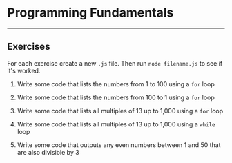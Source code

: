 # Programming Fundamentals

---

## Exercises

For each exercise create a new `.js` file. Then run `node filename.js` to see if it's worked.

1) Write some code that lists the numbers from 1 to 100 using a `for` loop

1) Write some code that lists the numbers from 100 to 1 using a `for` loop

1) Write some code that lists all multiples of 13 up to 1,000 using a `for` loop

1) Write some code that lists all multiples of 13 up to 1,000 using a `while` loop

1) Write some code that outputs any even numbers between 1 and 50 that are also divisible by 3
